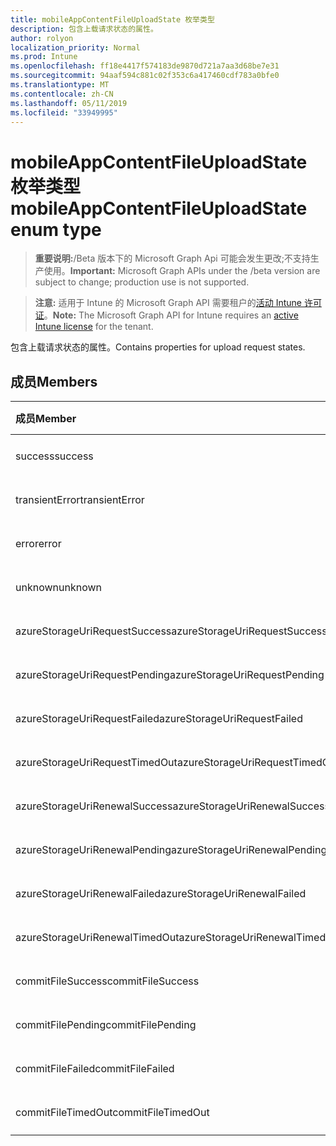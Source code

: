 ```yaml
---
title: mobileAppContentFileUploadState 枚举类型
description: 包含上载请求状态的属性。
author: rolyon
localization_priority: Normal
ms.prod: Intune
ms.openlocfilehash: ff18e4417f574183de9870d721a7aa3d68be7e31
ms.sourcegitcommit: 94aaf594c881c02f353c6a417460cdf783a0bfe0
ms.translationtype: MT
ms.contentlocale: zh-CN
ms.lasthandoff: 05/11/2019
ms.locfileid: "33949995"
---
```

# <a name="mobileappcontentfileuploadstate-enum-type"></a><span data-ttu-id="4518f-103">mobileAppContentFileUploadState 枚举类型</span><span class="sxs-lookup"><span data-stu-id="4518f-103">mobileAppContentFileUploadState enum type</span></span>

> <span data-ttu-id="4518f-104">**重要说明:**/Beta 版本下的 Microsoft Graph Api 可能会发生更改;不支持生产使用。</span><span class="sxs-lookup"><span data-stu-id="4518f-104">**Important:** Microsoft Graph APIs under the /beta version are subject to change; production use is not supported.</span></span>

> <span data-ttu-id="4518f-105">**注意:** 适用于 Intune 的 Microsoft Graph API 需要租户的[活动 Intune 许可证](https://go.microsoft.com/fwlink/?linkid=839381)。</span><span class="sxs-lookup"><span data-stu-id="4518f-105">**Note:** The Microsoft Graph API for Intune requires an [active Intune license](https://go.microsoft.com/fwlink/?linkid=839381) for the tenant.</span></span>

<span data-ttu-id="4518f-106">包含上载请求状态的属性。</span><span class="sxs-lookup"><span data-stu-id="4518f-106">Contains properties for upload request states.</span></span>

## <a name="members"></a><span data-ttu-id="4518f-107">成员</span><span class="sxs-lookup"><span data-stu-id="4518f-107">Members</span></span>
|<span data-ttu-id="4518f-108">成员</span><span class="sxs-lookup"><span data-stu-id="4518f-108">Member</span></span>|<span data-ttu-id="4518f-109">值</span><span class="sxs-lookup"><span data-stu-id="4518f-109">Value</span></span>|<span data-ttu-id="4518f-110">说明</span><span class="sxs-lookup"><span data-stu-id="4518f-110">Description</span></span>|
|:---|:---|:---|
|<span data-ttu-id="4518f-111">success</span><span class="sxs-lookup"><span data-stu-id="4518f-111">success</span></span>|<span data-ttu-id="4518f-112">0</span><span class="sxs-lookup"><span data-stu-id="4518f-112">0</span></span>|<span data-ttu-id="4518f-113">尚未记录</span><span class="sxs-lookup"><span data-stu-id="4518f-113">Not yet documented</span></span>|
|<span data-ttu-id="4518f-114">transientError</span><span class="sxs-lookup"><span data-stu-id="4518f-114">transientError</span></span>|<span data-ttu-id="4518f-115">1</span><span class="sxs-lookup"><span data-stu-id="4518f-115">1</span></span>|<span data-ttu-id="4518f-116">尚未记录</span><span class="sxs-lookup"><span data-stu-id="4518f-116">Not yet documented</span></span>|
|<span data-ttu-id="4518f-117">error</span><span class="sxs-lookup"><span data-stu-id="4518f-117">error</span></span>|<span data-ttu-id="4518f-118">双面</span><span class="sxs-lookup"><span data-stu-id="4518f-118">2</span></span>|<span data-ttu-id="4518f-119">尚未记录</span><span class="sxs-lookup"><span data-stu-id="4518f-119">Not yet documented</span></span>|
|<span data-ttu-id="4518f-120">unknown</span><span class="sxs-lookup"><span data-stu-id="4518f-120">unknown</span></span>|<span data-ttu-id="4518f-121">第三章</span><span class="sxs-lookup"><span data-stu-id="4518f-121">3</span></span>|<span data-ttu-id="4518f-122">尚未记录</span><span class="sxs-lookup"><span data-stu-id="4518f-122">Not yet documented</span></span>|
|<span data-ttu-id="4518f-123">azureStorageUriRequestSuccess</span><span class="sxs-lookup"><span data-stu-id="4518f-123">azureStorageUriRequestSuccess</span></span>|<span data-ttu-id="4518f-124">100</span><span class="sxs-lookup"><span data-stu-id="4518f-124">100</span></span>|<span data-ttu-id="4518f-125">尚未记录</span><span class="sxs-lookup"><span data-stu-id="4518f-125">Not yet documented</span></span>|
|<span data-ttu-id="4518f-126">azureStorageUriRequestPending</span><span class="sxs-lookup"><span data-stu-id="4518f-126">azureStorageUriRequestPending</span></span>|<span data-ttu-id="4518f-127">101</span><span class="sxs-lookup"><span data-stu-id="4518f-127">101</span></span>|<span data-ttu-id="4518f-128">尚未记录</span><span class="sxs-lookup"><span data-stu-id="4518f-128">Not yet documented</span></span>|
|<span data-ttu-id="4518f-129">azureStorageUriRequestFailed</span><span class="sxs-lookup"><span data-stu-id="4518f-129">azureStorageUriRequestFailed</span></span>|<span data-ttu-id="4518f-130">102</span><span class="sxs-lookup"><span data-stu-id="4518f-130">102</span></span>|<span data-ttu-id="4518f-131">尚未记录</span><span class="sxs-lookup"><span data-stu-id="4518f-131">Not yet documented</span></span>|
|<span data-ttu-id="4518f-132">azureStorageUriRequestTimedOut</span><span class="sxs-lookup"><span data-stu-id="4518f-132">azureStorageUriRequestTimedOut</span></span>|<span data-ttu-id="4518f-133">103</span><span class="sxs-lookup"><span data-stu-id="4518f-133">103</span></span>|<span data-ttu-id="4518f-134">尚未记录</span><span class="sxs-lookup"><span data-stu-id="4518f-134">Not yet documented</span></span>|
|<span data-ttu-id="4518f-135">azureStorageUriRenewalSuccess</span><span class="sxs-lookup"><span data-stu-id="4518f-135">azureStorageUriRenewalSuccess</span></span>|<span data-ttu-id="4518f-136">200</span><span class="sxs-lookup"><span data-stu-id="4518f-136">200</span></span>|<span data-ttu-id="4518f-137">尚未记录</span><span class="sxs-lookup"><span data-stu-id="4518f-137">Not yet documented</span></span>|
|<span data-ttu-id="4518f-138">azureStorageUriRenewalPending</span><span class="sxs-lookup"><span data-stu-id="4518f-138">azureStorageUriRenewalPending</span></span>|<span data-ttu-id="4518f-139">201</span><span class="sxs-lookup"><span data-stu-id="4518f-139">201</span></span>|<span data-ttu-id="4518f-140">尚未记录</span><span class="sxs-lookup"><span data-stu-id="4518f-140">Not yet documented</span></span>|
|<span data-ttu-id="4518f-141">azureStorageUriRenewalFailed</span><span class="sxs-lookup"><span data-stu-id="4518f-141">azureStorageUriRenewalFailed</span></span>|<span data-ttu-id="4518f-142">202</span><span class="sxs-lookup"><span data-stu-id="4518f-142">202</span></span>|<span data-ttu-id="4518f-143">尚未记录</span><span class="sxs-lookup"><span data-stu-id="4518f-143">Not yet documented</span></span>|
|<span data-ttu-id="4518f-144">azureStorageUriRenewalTimedOut</span><span class="sxs-lookup"><span data-stu-id="4518f-144">azureStorageUriRenewalTimedOut</span></span>|<span data-ttu-id="4518f-145">203</span><span class="sxs-lookup"><span data-stu-id="4518f-145">203</span></span>|<span data-ttu-id="4518f-146">尚未记录</span><span class="sxs-lookup"><span data-stu-id="4518f-146">Not yet documented</span></span>|
|<span data-ttu-id="4518f-147">commitFileSuccess</span><span class="sxs-lookup"><span data-stu-id="4518f-147">commitFileSuccess</span></span>|<span data-ttu-id="4518f-148">300</span><span class="sxs-lookup"><span data-stu-id="4518f-148">300</span></span>|<span data-ttu-id="4518f-149">尚未记录</span><span class="sxs-lookup"><span data-stu-id="4518f-149">Not yet documented</span></span>|
|<span data-ttu-id="4518f-150">commitFilePending</span><span class="sxs-lookup"><span data-stu-id="4518f-150">commitFilePending</span></span>|<span data-ttu-id="4518f-151">301</span><span class="sxs-lookup"><span data-stu-id="4518f-151">301</span></span>|<span data-ttu-id="4518f-152">尚未记录</span><span class="sxs-lookup"><span data-stu-id="4518f-152">Not yet documented</span></span>|
|<span data-ttu-id="4518f-153">commitFileFailed</span><span class="sxs-lookup"><span data-stu-id="4518f-153">commitFileFailed</span></span>|<span data-ttu-id="4518f-154">302</span><span class="sxs-lookup"><span data-stu-id="4518f-154">302</span></span>|<span data-ttu-id="4518f-155">尚未记录</span><span class="sxs-lookup"><span data-stu-id="4518f-155">Not yet documented</span></span>|
|<span data-ttu-id="4518f-156">commitFileTimedOut</span><span class="sxs-lookup"><span data-stu-id="4518f-156">commitFileTimedOut</span></span>|<span data-ttu-id="4518f-157">303</span><span class="sxs-lookup"><span data-stu-id="4518f-157">303</span></span>|<span data-ttu-id="4518f-158">尚未记录</span><span class="sxs-lookup"><span data-stu-id="4518f-158">Not yet documented</span></span>|




